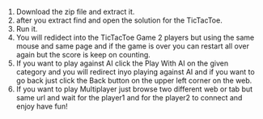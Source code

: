 1. Download the zip file and extract it.
2. after you extract find and open the solution for the TicTacToe.
3. Run it.
4. You will redidect into the TicTacToe Game 2 players but using the same mouse and same page and if the game is over you can restart all over again but the score is keep on counting.
5. If you want to play against AI click the Play With AI on the given category and you will redirect inyo playing against AI and if you want to go back just click the Back button on the upper left corner on the web.
6. If you want to play Multiplayer just browse two different web or tab but same url and wait for the player1 and for the player2 to connect and enjoy have fun!
